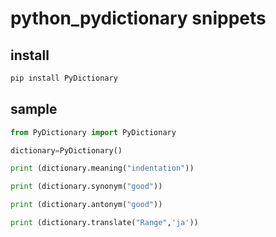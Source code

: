 # python_pydictionary snippets

## install
```bash
pip install PyDictionary
```


## sample
```python
from PyDictionary import PyDictionary

dictionary=PyDictionary()

print (dictionary.meaning("indentation"))

print (dictionary.synonym("good"))

print (dictionary.antonym("good"))

print (dictionary.translate("Range",'ja'))
```
